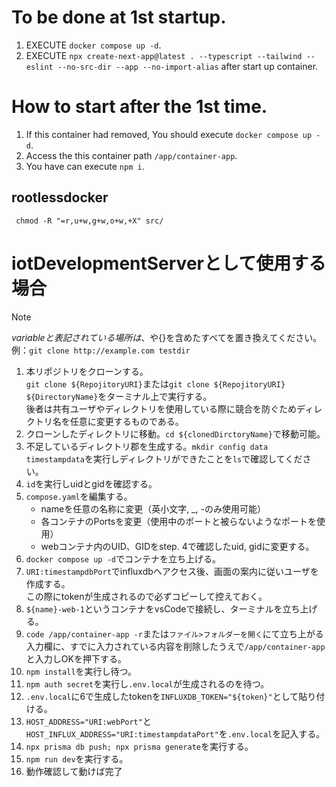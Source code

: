 # To be done at 1st startup.
1. EXECUTE `docker compose up -d`.
2. EXECUTE `npx create-next-app@latest . --typescript --tailwind --eslint --no-src-dir --app --no-import-alias` after start up container.

# How to start after the 1st time.
1. If this container had removed, You should execute `docker compose up -d`.
2. Access the this container path `/app/container-app`.
3. You have can execute `npm i`.

## rootlessdocker
```
 chmod -R "=r,u+w,g+w,o+w,+X" src/
```

# iotDevelopmentServerとして使用する場合
> [!NOTE]
> ${variable}と表記されている場所は、$や{}を含めたすべてを置き換えてください。  \
> 例：`git clone http://example.com testdir`

1. 本リポジトリをクローンする。  \
   `git clone ${RepojitoryURI}`または`git clone ${RepojitoryURI} ${DirectoryName}`をターミナル上で実行する。  \
   後者は共有ユーザやディレクトリを使用している際に競合を防ぐためディレクトリ名を任意に変更するものである。
2. クローンしたディレクトリに移動。`cd ${clonedDirctoryName}`で移動可能。
3. 不足しているディレクトリ郡を生成する。`mkdir config data timestampdata`を実行しディレクトリができたことを`ls`で確認してください。
4. `id`を実行しuidとgidを確認する。
5. `compose.yaml`を編集する。
   - nameを任意の名称に変更（英小文字, _, -のみ使用可能）
   - 各コンテナのPortsを変更（使用中のポートと被らないようなポートを使用）
   - webコンテナ内のUID、GIDをstep. 4で確認したuid, gidに変更する。
6. `docker compose up -d`でコンテナを立ち上げる。
7. `URI:timestampdbPort`でinfluxdbヘアクセス後、画面の案内に従いユーザを作成する。  \
   この際にtokenが生成されるので必ずコピーして控えておく。
8. `${name}-web-1`というコンテナをvsCodeで接続し、ターミナルを立ち上げる。
9. `code /app/container-app -r`または`ファイル>フォルダーを開く`にて立ち上がる入力欄に、すでに入力されている内容を削除したうえで`/app/container-app`と入力しOKを押下する。
10. `npm install`を実行し待つ。
11. `npm auth secret`を実行し`.env.local`が生成されるのを待つ。
12. `.env.local`に6で生成したtokenを`INFLUXDB_TOKEN="${token}"`として貼り付ける。
13. `HOST_ADDRESS="URI:webPort"`と`HOST_INFLUX_ADDRESS="URI:timestampdataPort"`を`.env.local`を記入する。
14. `npx prisma db push; npx prisma generate`を実行する。
15. `npm run dev`を実行する。
16. 動作確認して動けば完了
